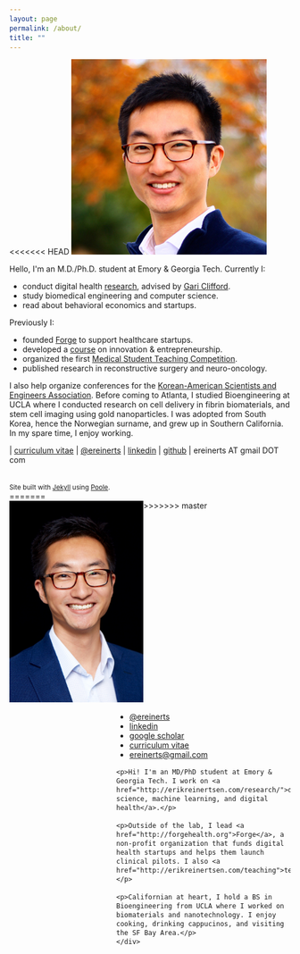 ```yaml
---
layout: page
permalink: /about/
title: ""
---
```


<<<<<<< HEAD
<img src="/images/erik.jpg">

Hello, I'm an M.D./Ph.D. student at Emory & Georgia Tech. Currently I:

+ conduct digital health [research](http://erikreinertsen.com/research/), advised by [Gari Clifford](http://gdclifford.info/gari).
+ study biomedical engineering and computer science.
+ read about behavioral economics and startups.

Previously I:

+ founded [Forge](http://forgehealth.org) to support healthcare startups.
+ developed a [course](http://erikreinertsen.com/iemed/) on innovation & entrepreneurship.
+ organized the first [Medical Student Teaching Competition](http://emorymstc.com/).
+ published research in reconstructive surgery and neuro-oncology.

I also help organize conferences for the [Korean-American Scientists and Engineers Association](http://ksea.org/). Before coming to Atlanta, I studied Bioengineering at UCLA where I conducted research on cell delivery in fibrin biomaterials, and stem cell imaging using gold nanoparticles. I was adopted from South Korea, hence the Norwegian surname, and grew up in Southern California. In my spare time, I enjoy working.

<i class="fa fa-graduation-cap"></i> | [curriculum vitae](https://dl.dropboxusercontent.com/u/1102315/Erik%20Reinertsen%20CV.pdf)
<i class="fa fa-twitter"></i> | [@ereinerts](http://www.twitter.com/ereinerts)
<i class="fa fa-linkedin"></i> | [linkedin](http://www.linkedin.com/in/erikreinertsen/)
<i class="fa fa-github"></i> | [github](https://github.com/erikreinerts)
<i class="fa fa-envelope"></i> | ereinerts AT gmail DOT com

<footer class="footer">
<small><br>
Site built with <a href="http://jekyllrb.com/" target="_blank">Jekyll</a> using <a href="http://getpoole.com/" target="_blank">Poole</a>.
</small>
</footer>
=======
<div>
    <div style="float: left; margin: 0px 0px 0px 0px;">
        <img src="/images/erik.png" width="240">
    </div>
    <div style="float: right; width: 62%; margin: 0px 0px 0px 10px;">
        <ul class="fa-ul">
            <li><i class="fa-li fa fa-twitter"></i><a href="http://www.twitter.com/ereinerts">@ereinerts</a></li>
            <li><i class="fa-li fa fa-linkedin"></i><a href="http://www.linkedin.com/in/erikreinertsen/">linkedin</a></li>
            <li><i class="fa-li fa fa-graduation-cap"></i><a href="https://scholar.google.com/citations?user=iFS2ETsAAAAJ&hl=en&oi=ao">google scholar</a></li>
            <li><i class="fa-li fa fa-file-text"></i><a href="https://dl.dropboxusercontent.com/u/1102315/Erik%20Reinertsen%20CV.pdf">curriculum vitae</a></li>
            <li><i class="fa-li fa fa-envelope"></i><a href="mailto:ereinerts@gmail.com">ereinerts@gmail.com</a></li>
        </ul>

	<p>Hi! I'm an MD/PhD student at Emory & Georgia Tech. I work on <a href="http://erikreinertsen.com/research/">data science, machine learning, and digital health</a>.</p>
	 
	<p>Outside of the lab, I lead <a href="http://forgehealth.org">Forge</a>, a non-profit organization that funds digital health startups and helps them launch clinical pilots. I also <a href="http://erikreinertsen.com/teaching">teach</a>.</p>
	
	<p>Californian at heart, I hold a BS in Bioengineering from UCLA where I worked on biomaterials and nanotechnology. I enjoy cooking, drinking cappucinos, and visiting the SF Bay Area.</p>
    </div>
</div>
>>>>>>> master
